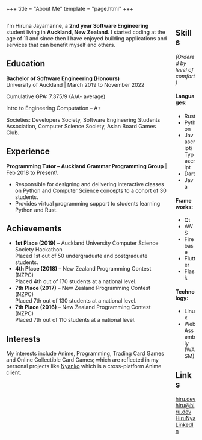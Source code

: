 +++
title = "About Me"
template = "page.html"
+++

<div class="columns">

<div class="column">

I'm Hiruna Jayamanne, a **2nd year Software Engineering** student living in **Auckland, New Zealand**.
I started coding at the age of 11 and since then I have enjoyed building applications and services
that can benefit myself and others.

## Education
**Bachelor of Software Engineering (Honours)**\
University of Auckland | March 2019 to November 2022

Cumulative GPA: 7.375/9 (A/A- average)

Intro to Engineering Computation – A+

Societies: Developers Society, Software Engineering Students Association, Computer Science Society, Asian Board Games Club.

## Experience

**Programming Tutor – Auckland Grammar Programming Group** |
Feb 2018 to Present\
- Responsible for designing and delivering interactive classes on Python
and Computer Science concepts to a cohort of 30 students.
- Provides virtual programming support to students learning Python and Rust.

## Achievements

- **1st Place (2019)** – Auckland University Computer Science Society Hackathon\
	Placed 1st out of 50 undergraduate and postgraduate students.
- **4th Place (2018)** – New Zealand Programming Contest (NZPC)\
	Placed 4th out of 170 students at a national level.
- **7th Place (2017)** – New Zealand Programming Contest (NZPC)\
	Placed 7th out of 130 students at a national level.
- **7th Place (2016)** – New Zealand Programming Contest (NZPC)\
	Placed 7th out of 110 students at a national level.

## Interests

My interests include Anime, Programming, Trading Card Games and Online Collectible Card Games;
which are reflected in my personal projects like [Nyanko] which is a cross-platform Anime client.

</div>
<div class="column is-one-quarter">

## Skills
*(Ordered by level of comfort)*

#### Languages:
- Rust
- Python
- Javascript/Typescript
- Dart
- Java

#### Frameworks:
- Qt
- AWS
- Firebase
- Flutter
- Flask

#### Technology:
- Linux
- WebAssembly (WASM)

## Links

<span class="icon is-medium"><i class="fas fa-globe"></i></span> [hiru.dev](https://hiru.dev)\
<span class="icon is-medium"><i class="fas fa-envelope"></i></span> [hiru@hiru.dev](mailto:hiru@hiru.dev)\
<span class="icon is-medium"><i class="fab fa-github"></i></span> [HiruNya](https://github.com/HiruNya)\
<span class="icon is-medium"><i class="fab fa-linkedin-in"></i></span> [LinkedIn](https://www.linkedin.com/in/hirunaj)

</div>
</div>

[nyanko]: /projects/nyanko/
